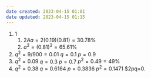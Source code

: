 ```yaml
---
date created: 2023-04-15 01:01
date updated: 2023-04-15 01:15
---
```


1. 1
   1. $2Aa=2(0.19)(0.81)=30.78\%$
   2. $a^2=(0.81)^2=65.61\%$
2. $q^2=9/900=0.01$
   $q=0.1$
   $p=0.9$
3. $q^2=0.09$
   $q=0.3$
   $p=0.7$
   $p^2=0.49=49\%$
4. $q^2=0.38$
   $q=0.6164$
   $p=0.3836$
   $p^2=0.1471$
   $2pq=0.
